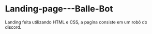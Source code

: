 # Landing-page---Balle-Bot
Landing feita utilizando HTML  e CSS, a pagína consiste em um robô do discord.
